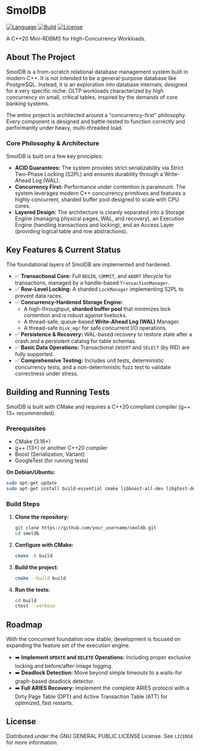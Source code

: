 # SmolDB

[![Language](https://img.shields.io/badge/Language-C%2B%2B20-blue.svg)](https://isocpp.org/)
[![Build](https://img.shields.io/badge/Build-CMake-green.svg)](https://cmake.org/)
[![License](https://img.shields.io/badge/License-GNU_GPL-yellow.svg)](LICENSE)

A C++20 Mini-RDBMS for High-Concurrency Workloads.

## About The Project

SmolDB is a from-scratch relational database management system built in modern C++. It is not intended to be a general-purpose database like PostgreSQL. Instead, it is an exploration into database internals, designed for a very specific niche: OLTP workloads characterized by high concurrency on small, critical tables, inspired by the demands of core banking systems.

The entire project is architected around a "concurrency-first" philosophy. Every component is designed and battle-tested to function correctly and performantly under heavy, multi-threaded load.

### Core Philosophy & Architecture

SmolDB is built on a few key principles:

*   **ACID Guarantees:** The system provides strict serializability via Strict Two-Phase Locking (S2PL) and ensures durability through a Write-Ahead Log (WAL).
*   **Concurrency First:** Performance under contention is paramount. The system leverages modern C++ concurrency primitives and features a highly concurrent, sharded buffer pool designed to scale with CPU cores.
*   **Layered Design:** The architecture is cleanly separated into a Storage Engine (managing physical pages, WAL, and recovery), an Execution Engine (handling transactions and locking), and an Access Layer (providing logical table and row abstractions).

## Key Features & Current Status

The foundational layers of SmolDB are implemented and hardened.

*   ✅ **Transactional Core:** Full `BEGIN`, `COMMIT`, and `ABORT` lifecycle for transactions, managed by a handle-based `TransactionManager`.
*   ✅ **Row-Level Locking:** A sharded `LockManager` implementing S2PL to prevent data races.
*   ✅ **Concurrency-Hardened Storage Engine:**
    *   A high-throughput, **sharded buffer pool** that minimizes lock contention and is robust against livelocks.
    *   A thread-safe, queue-based **Write-Ahead Log (WAL)** Manager.
    *   A thread-safe `Disk_mgr` for safe concurrent I/O operations.
*   ✅ **Persistence & Recovery:** WAL-based recovery to restore state after a crash and a persistent catalog for table schemas.
*   ✅ **Basic Data Operations:** Transactional `INSERT` and `SELECT` (by RID) are fully supported.
*   ✅ **Comprehensive Testing:** Includes unit tests, deterministic concurrency tests, and a non-deterministic fuzz test to validate correctness under stress.

## Building and Running Tests

SmolDB is built with CMake and requires a C++20 compliant compiler (g++ 13+ recommended).

### Prerequisites

*   CMake (3.16+)
*   g++ (13+) or another C++20 compiler
*   Boost (Serialization, Variant)
*   GoogleTest (for running tests)

**On Debian/Ubuntu:**
```bash
sudo apt-get update
sudo apt-get install build-essential cmake libboost-all-dev libgtest-dev
```

### Build Steps

1.  **Clone the repository:**
    ```bash
    git clone https://github.com/your_username/smoldb.git
    cd smoldb
    ```

2.  **Configure with CMake:**
    ```bash
    cmake -B build
    ```

3.  **Build the project:**
    ```bash
    cmake --build build
    ```

4.  **Run the tests:**
    ```bash
    cd build
    ctest --verbose
    ```

## Roadmap

With the concurrent foundation now stable, development is focused on expanding the feature set of the execution engine.

*   ➡️ **Implement `UPDATE` and `DELETE` Operations:** Including proper exclusive locking and before/after-image logging.
*   ➡️ **Deadlock Detection:** Move beyond simple timeouts to a waits-for graph-based deadlock detector.
*   ➡️ **Full ARIES Recovery:** Implement the complete ARIES protocol with a Dirty Page Table (DPT) and Active Transaction Table (ATT) for optimized, fast restarts.

## License

Distributed under the GNU GENERAL PUBLIC LICENSE License. See `LICENSE` for more information.
